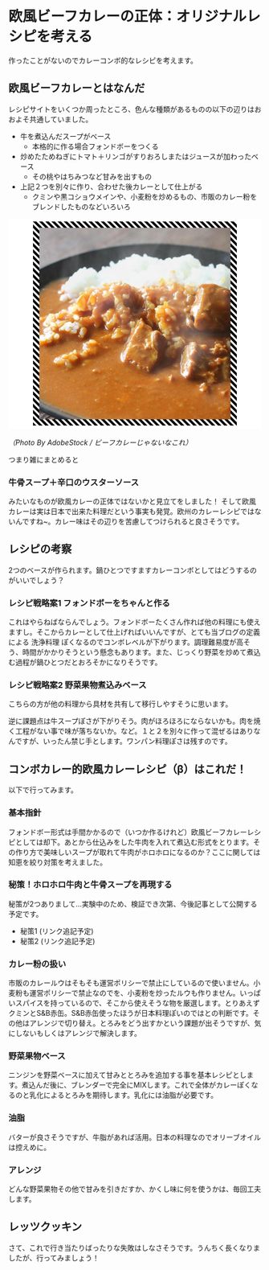 # 欧風ビーフカレーの正体：オリジナルレシピを考える

作ったことがないのでカレーコンボ的なレシピを考えます。

## 欧風ビーフカレーとはなんだ

レシピサイトをいくつか周ったところ、色んな種類があるものの以下の辺りはおおよそ共通していました。

* 牛を煮込んだスープがベース
    * 本格的に作る場合フォンドボーをつくる
* 炒めたためねぎにトマト＋リンゴがすりおろしまたはジュースが加わったベース
    * その桃やはちみつなど甘みを出すもの
* 上記２つを別々に作り、合わせた後カレーとして仕上がる
    * クミンや黒コショウメインや、小麦粉を炒めるもの、市販のカレー粉をブレンドしたものなどいろいろ

[![curry image by adobe stock](/images/misc/AdobeStock_377645099_1.jpeg)](/images_original/misc/AdobeStock_377645099.jpeg)

_（Photo By AdobeStock / ビーフカレーじゃないなこれ）_


つまり雑にまとめると

### 牛骨スープ＋辛口のウスターソース
みたいなものが欧風カレーの正体ではないかと見立てをしました！
そして欧風カレーは実は日本で出来た料理だという事実も発覚。欧州のカレーレシピではないんですね~。カレー味はその辺りを苦慮してつけられると良さそうです。

## レシピの考察

2つのベースが作られます。鍋ひとつですますカレーコンボとしてはどうするのがいいでしょう？

### レシピ戦略案1 フォンドボーをちゃんと作る

これはやらねばならんでしょう。フォンドボーたくさん作れば他の料理にも使えますし。そこからカレーとして仕上げればいいんですが、とても当ブログの定義による 洗浄料理 ぽくなるのでコンボレベルが下がります。調理難易度が高そう、時間がかかりそうという懸念もあります。また、じっくり野菜を炒めて煮込む過程が鍋ひとつだとおろそかになりそうです。

### レシピ戦略案2 野菜果物煮込みベース

こちらの方が他の料理から具材を共有して移行しやすそうに思います。

逆に課題点は牛スープぽさが下がりそう。肉がほろほろにならないかも。肉を焼く工程がない事で味が落ちないか。など。１と２を別々に作って混ぜるはありなんですが、いったん禁じ手とします。ワンパン料理ぽさは残すのです。

## コンボカレー的欧風カレーレシピ（β）はこれだ！

以下で行ってみます。

### 基本指針

フォンドボー形式は手間かかるので（いつか作るけれど）欧風ビーフカレーレシピとしては却下。あとから仕込みをした牛肉を入れて煮込む形式をとります。その作り方で美味しいスープが取れて牛肉がホロホロになるのか？ここに関しては知恵を絞り対策を考えました。

### 秘策！ホロホロ牛肉と牛骨スープを再現する

秘策が2つありまして…実験中のため、検証でき次第、今後記事として公開する予定です。

* 秘策1 (リンク追記予定)
* 秘策2 (リンク追記予定)

### カレー粉の扱い

市販のカレールウはそもそも運営ポリシーで禁止にしているので使いません。小麦粉も運営ポリシーで禁止なのでを、小麦粉を炒ったルウも作りません。いっぱいスパイスを持っているので、そこから使えそうな物を厳選します。とりあえずクミンとS&B赤缶。S&B赤缶使ったほうが日本料理ぽいのではとの判断です。その他はアレンジで切り替え。とろみをどう出すかという課題が出そうですが、気にしないもしくはアレンジで解決します。

### 野菜果物ベース

ニンジンを野菜ベースに加えて甘みととろみを追加する事を基本レシピとします。煮込んだ後に、ブレンダーで完全にMIXします。これで全体がカレーぽくなるのと乳化によるとろみを期待します。乳化には油脂が必要です。

### 油脂

バターが良さそうですが、牛脂があれば活用。日本の料理なのでオリーブオイルは控えめに。

### アレンジ

どんな野菜果物その他で甘みを引きだすか、かくし味に何を使うかは、毎回工夫します。

## レッツクッキン

さて、これで行き当たりばったりな失敗はしなさそうです。うんちく長くなりましたが、行ってみましょう！

